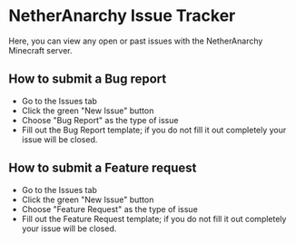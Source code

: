 # NetherAnarchy Issue Tracker
Here, you can view any open or past issues with the NetherAnarchy Minecraft server.

## How to submit a Bug report
- Go to the Issues tab
- Click the green "New Issue" button
- Choose "Bug Report" as the type of issue
- Fill out the Bug Report template; if you do not fill it out completely your issue will be closed.

## How to submit a Feature request
- Go to the Issues tab
- Click the green "New Issue" button
- Choose "Feature Request" as the type of issue
- Fill out the Feature Request template; if you do not fill it out completely your issue will be closed.
